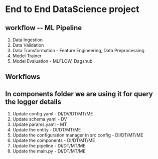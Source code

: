 # End to End DataScience project

## workflow -- ML Pipeline

1. Data Ingestion
2. Data Validation
3. Data Transformation - Feature Engineering, Data Preprocessing
4. Model Trainer
5. Model Evaluation - MLFLOW, Dagshub

## Workflows
## In components folder we are using it for query the logger details

1. Update config.yaml - DI/DV/DT/MT/ME
2. Update schema.yaml - DV
3. Update params.yaml - MT
4. Update the entity - DI/DT/MT/ME
5. Update the configuration manager in src config - DI/DT/MT/ME
6. Update the components - DI/DT/MT/ME
7. Update the pipeline - DI/DT/MT/ME
8. Update the main.py - DI/DT/MT/ME
